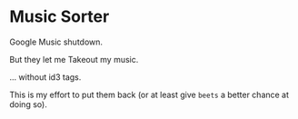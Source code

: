 # Music Sorter

Google Music shutdown.

But they let me Takeout my music.

... without id3 tags.

This is my effort to put them back (or at least give `beets` a better chance at doing so).
